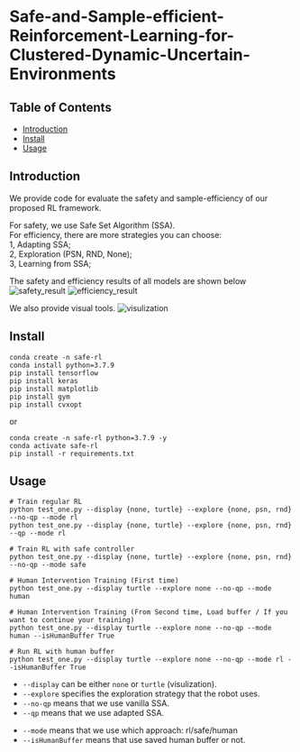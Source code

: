 # Safe-and-Sample-efficient-Reinforcement-Learning-for-Clustered-Dynamic-Uncertain-Environments

## Table of Contents
- [Introduction](#Introduction)
- [Install](#install)
- [Usage](#usage)

## Introduction
We provide code for evaluate the safety and sample-efficiency of our proposed RL framework.

For safety, we use Safe Set Algorithm (SSA).   
For efficiency, there are more strategies you can choose:  
1, Adapting SSA;  
2, Exploration (PSN, RND, None);  
3, Learning from SSA;  

The safety and efficiency results of all models are shown below
![safety_result](docs/safety_result.png)
![efficiency_result](docs/efficiency_result.png)

We also provide visual tools.
![visulization](docs/visualization.png)


## Install

```
conda create -n safe-rl
conda install python=3.7.9
pip install tensorflow
pip install keras
pip install matplotlib
pip install gym
pip install cvxopt
```

or

```
conda create -n safe-rl python=3.7.9 -y
conda activate safe-rl
pip install -r requirements.txt
```

## Usage

```
# Train regular RL
python test_one.py --display {none, turtle} --explore {none, psn, rnd} --no-qp --mode rl
python test_one.py --display {none, turtle} --explore {none, psn, rnd} --qp --mode rl

# Train RL with safe controller
python test_one.py --display {none, turtle} --explore {none, psn, rnd} --no-qp --mode safe

# Human Intervention Training (First time)
python test_one.py --display turtle --explore none --no-qp --mode human

# Human Intervention Training (From Second time, Load buffer / If you want to continue your training) 
python test_one.py --display turtle --explore none --no-qp --mode human --isHumanBuffer True

# Run RL with human buffer
python test_one.py --display turtle --explore none --no-qp --mode rl --isHumanBuffer True
```
- `--display` can be either `none` or `turtle` (visulization).
- `--explore` specifies the exploration strategy that the robot uses. 
- `--no-qp` means that we use vanilla SSA.
- `--qp` means that we use adapted SSA.
<!-- - `--no-ssa-buffer` means that we use the default learning.
- `--ssa-buffer` means that we use the safe learning from SSA demonstrations. -->
- `--mode` means that we use which approach: rl/safe/human
- `--isHumanBuffer` means that use saved human buffer or not.

